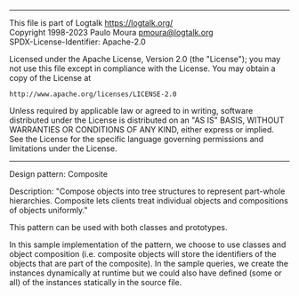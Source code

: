 ________________________________________________________________________

This file is part of Logtalk <https://logtalk.org/>  
Copyright 1998-2023 Paulo Moura <pmoura@logtalk.org>  
SPDX-License-Identifier: Apache-2.0

Licensed under the Apache License, Version 2.0 (the "License");
you may not use this file except in compliance with the License.
You may obtain a copy of the License at

    http://www.apache.org/licenses/LICENSE-2.0

Unless required by applicable law or agreed to in writing, software
distributed under the License is distributed on an "AS IS" BASIS,
WITHOUT WARRANTIES OR CONDITIONS OF ANY KIND, either express or implied.
See the License for the specific language governing permissions and
limitations under the License.
________________________________________________________________________


Design pattern:
	Composite

Description:
	"Compose objects into tree structures to represent part-whole
	hierarchies. Composite lets clients treat individual objects
	and compositions of objects uniformly."

This pattern can be used with both classes and prototypes.

In this sample implementation of the pattern, we choose to use classes
and object composition (i.e. composite objects will store the identifiers
of the objects that are part of the composite). In the sample queries,
we create the instances dynamically at runtime but we could also have
defined (some or all) of the instances statically in the source file.
